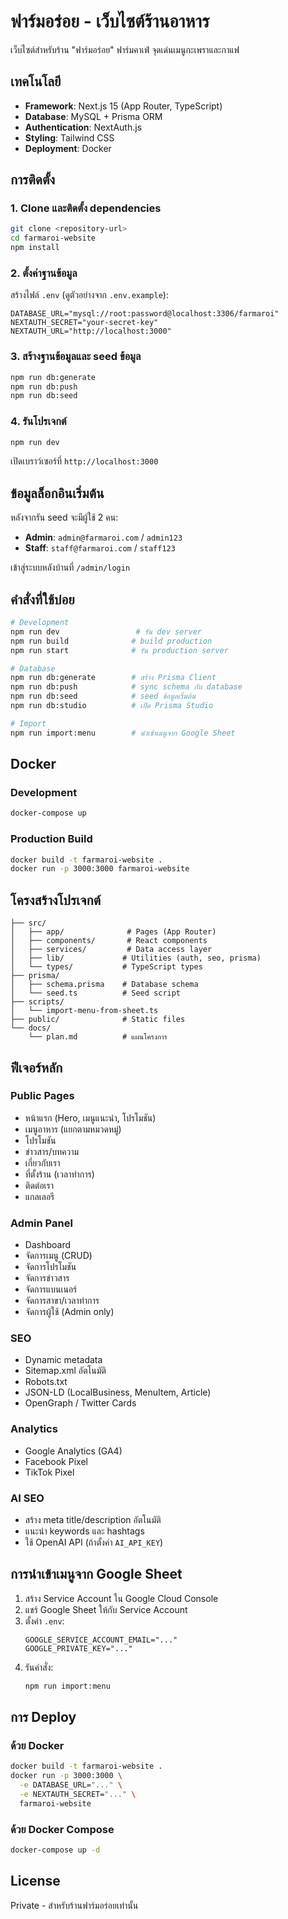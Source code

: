 # ฟาร์มอร่อย - เว็บไซต์ร้านอาหาร

เว็บไซต์สำหรับร้าน "ฟาร์มอร่อย" ฟาร์มคาเฟ่ จุดเด่นเมนูกะเพราและกาแฟ

## เทคโนโลยี

- **Framework**: Next.js 15 (App Router, TypeScript)
- **Database**: MySQL + Prisma ORM
- **Authentication**: NextAuth.js
- **Styling**: Tailwind CSS
- **Deployment**: Docker

## การติดตั้ง

### 1. Clone และติดตั้ง dependencies

```bash
git clone <repository-url>
cd farmaroi-website
npm install
```

### 2. ตั้งค่าฐานข้อมูล

สร้างไฟล์ `.env` (ดูตัวอย่างจาก `.env.example`):

```env
DATABASE_URL="mysql://root:password@localhost:3306/farmaroi"
NEXTAUTH_SECRET="your-secret-key"
NEXTAUTH_URL="http://localhost:3000"
```

### 3. สร้างฐานข้อมูลและ seed ข้อมูล

```bash
npm run db:generate
npm run db:push
npm run db:seed
```

### 4. รันโปรเจกต์

```bash
npm run dev
```

เปิดเบราว์เซอร์ที่ `http://localhost:3000`

## ข้อมูลล็อกอินเริ่มต้น

หลังจากรัน seed จะมีผู้ใช้ 2 คน:

- **Admin**: `admin@farmaroi.com` / `admin123`
- **Staff**: `staff@farmaroi.com` / `staff123`

เข้าสู่ระบบหลังบ้านที่ `/admin/login`

## คำสั่งที่ใช้บ่อย

```bash
# Development
npm run dev                 # รัน dev server
npm run build              # build production
npm run start              # รัน production server

# Database
npm run db:generate        # สร้าง Prisma Client
npm run db:push            # sync schema กับ database
npm run db:seed            # seed ข้อมูลเริ่มต้น
npm run db:studio          # เปิด Prisma Studio

# Import
npm run import:menu        # นำเข้าเมนูจาก Google Sheet
```

## Docker

### Development

```bash
docker-compose up
```

### Production Build

```bash
docker build -t farmaroi-website .
docker run -p 3000:3000 farmaroi-website
```

## โครงสร้างโปรเจกต์

```
├── src/
│   ├── app/              # Pages (App Router)
│   ├── components/       # React components
│   ├── services/         # Data access layer
│   ├── lib/             # Utilities (auth, seo, prisma)
│   └── types/           # TypeScript types
├── prisma/
│   ├── schema.prisma    # Database schema
│   └── seed.ts          # Seed script
├── scripts/
│   └── import-menu-from-sheet.ts
├── public/              # Static files
└── docs/
    └── plan.md          # แผนโครงการ
```

## ฟีเจอร์หลัก

### Public Pages
- หน้าแรก (Hero, เมนูแนะนำ, โปรโมชัน)
- เมนูอาหาร (แยกตามหมวดหมู่)
- โปรโมชัน
- ข่าวสาร/บทความ
- เกี่ยวกับเรา
- ที่ตั้งร้าน (เวลาทำการ)
- ติดต่อเรา
- แกลเลอรี

### Admin Panel
- Dashboard
- จัดการเมนู (CRUD)
- จัดการโปรโมชัน
- จัดการข่าวสาร
- จัดการแบนเนอร์
- จัดการสาขา/เวลาทำการ
- จัดการผู้ใช้ (Admin only)

### SEO
- Dynamic metadata
- Sitemap.xml อัตโนมัติ
- Robots.txt
- JSON-LD (LocalBusiness, MenuItem, Article)
- OpenGraph / Twitter Cards

### Analytics
- Google Analytics (GA4)
- Facebook Pixel
- TikTok Pixel

### AI SEO
- สร้าง meta title/description อัตโนมัติ
- แนะนำ keywords และ hashtags
- ใช้ OpenAI API (ถ้าตั้งค่า `AI_API_KEY`)

## การนำเข้าเมนูจาก Google Sheet

1. สร้าง Service Account ใน Google Cloud Console
2. แชร์ Google Sheet ให้กับ Service Account
3. ตั้งค่า `.env`:
   ```env
   GOOGLE_SERVICE_ACCOUNT_EMAIL="..."
   GOOGLE_PRIVATE_KEY="..."
   ```
4. รันคำสั่ง:
   ```bash
   npm run import:menu
   ```

## การ Deploy

### ด้วย Docker

```bash
docker build -t farmaroi-website .
docker run -p 3000:3000 \
  -e DATABASE_URL="..." \
  -e NEXTAUTH_SECRET="..." \
  farmaroi-website
```

### ด้วย Docker Compose

```bash
docker-compose up -d
```

## License

Private - สำหรับร้านฟาร์มอร่อยเท่านั้น
